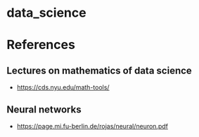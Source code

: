 # data_science

# References

## Lectures on mathematics of data science
* https://cds.nyu.edu/math-tools/

## Neural networks
* https://page.mi.fu-berlin.de/rojas/neural/neuron.pdf
